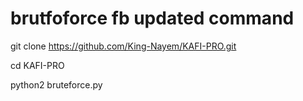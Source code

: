 
# brutfoforce fb updated command



git clone https://github.com/King-Nayem/KAFI-PRO.git


cd KAFI-PRO


python2 bruteforce.py


